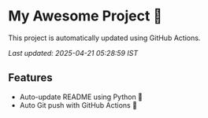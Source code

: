 # My Awesome Project 🚀

This project is automatically updated using GitHub Actions.

_Last updated: 2025-04-21 05:28:59 IST_

## Features
- Auto-update README using Python 🐍
- Auto Git push with GitHub Actions 🤖
